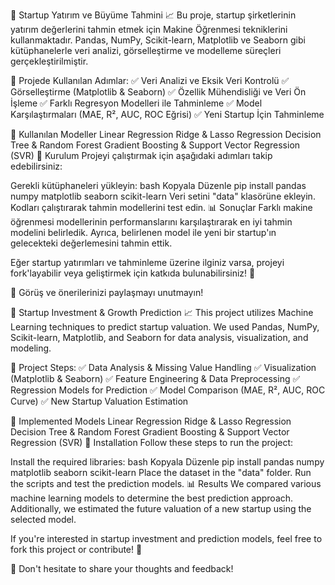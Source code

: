 🚀 Startup Yatırım ve Büyüme Tahmini 📈
Bu proje, startup şirketlerinin yatırım değerlerini tahmin etmek için Makine Öğrenmesi tekniklerini kullanmaktadır. Pandas, NumPy, Scikit-learn, Matplotlib ve Seaborn gibi kütüphanelerle veri analizi, görselleştirme ve modelleme süreçleri gerçekleştirilmiştir.

📌 Projede Kullanılan Adımlar:
✅ Veri Analizi ve Eksik Veri Kontrolü
✅ Görselleştirme (Matplotlib & Seaborn)
✅ Özellik Mühendisliği ve Veri Ön İşleme
✅ Farklı Regresyon Modelleri ile Tahminleme
✅ Model Karşılaştırmaları (MAE, R², AUC, ROC Eğrisi)
✅ Yeni Startup İçin Tahminleme

📂 Kullanılan Modeller
Linear Regression
Ridge & Lasso Regression
Decision Tree & Random Forest
Gradient Boosting & Support Vector Regression (SVR)
🔧 Kurulum
Projeyi çalıştırmak için aşağıdaki adımları takip edebilirsiniz:

Gerekli kütüphaneleri yükleyin:
bash
Kopyala
Düzenle
pip install pandas numpy matplotlib seaborn scikit-learn
Veri setini "data" klasörüne ekleyin.
Kodları çalıştırarak tahmin modellerini test edin.
📊 Sonuçlar
Farklı makine öğrenmesi modellerinin performanslarını karşılaştırarak en iyi tahmin modelini belirledik. Ayrıca, belirlenen model ile yeni bir startup'ın gelecekteki değerlemesini tahmin ettik.

Eğer startup yatırımları ve tahminleme üzerine ilginiz varsa, projeyi fork'layabilir veya geliştirmek için katkıda bulunabilirsiniz! 🎯

📩 Görüş ve önerilerinizi paylaşmayı unutmayın!

🚀 Startup Investment & Growth Prediction 📈
This project utilizes Machine Learning techniques to predict startup valuation. We used Pandas, NumPy, Scikit-learn, Matplotlib, and Seaborn for data analysis, visualization, and modeling.

📌 Project Steps:
✅ Data Analysis & Missing Value Handling
✅ Visualization (Matplotlib & Seaborn)
✅ Feature Engineering & Data Preprocessing
✅ Regression Models for Prediction
✅ Model Comparison (MAE, R², AUC, ROC Curve)
✅ New Startup Valuation Estimation

📂 Implemented Models
Linear Regression
Ridge & Lasso Regression
Decision Tree & Random Forest
Gradient Boosting & Support Vector Regression (SVR)
🔧 Installation
Follow these steps to run the project:

Install the required libraries:
bash
Kopyala
Düzenle
pip install pandas numpy matplotlib seaborn scikit-learn
Place the dataset in the "data" folder.
Run the scripts and test the prediction models.
📊 Results
We compared various machine learning models to determine the best prediction approach. Additionally, we estimated the future valuation of a new startup using the selected model.

If you're interested in startup investment and prediction models, feel free to fork this project or contribute! 🎯

📩 Don't hesitate to share your thoughts and feedback!
